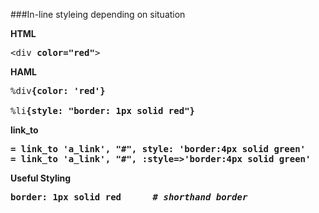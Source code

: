 ###In-line styleing depending on situation

<b>HTML</b>
<pre>
&lt;div <b>color="red"</b>&gt
</pre>

<b>HAML</b>
<pre>
%div<b>{color: 'red'}</b>

%li<b>{style: "border: 1px solid red"}
</pre>

<b>link_to</b>
<pre>
= link_to 'a_link', "#", <b>style: 'border:4px solid green'</b>
= link_to 'a_link', "#", <b>:style=>'border:4px solid green'</b>
</pre>

<b>Useful Styling</b>
<pre>
<b>border: 1px solid red</b>      <em># shorthand border</em>
</pre>
